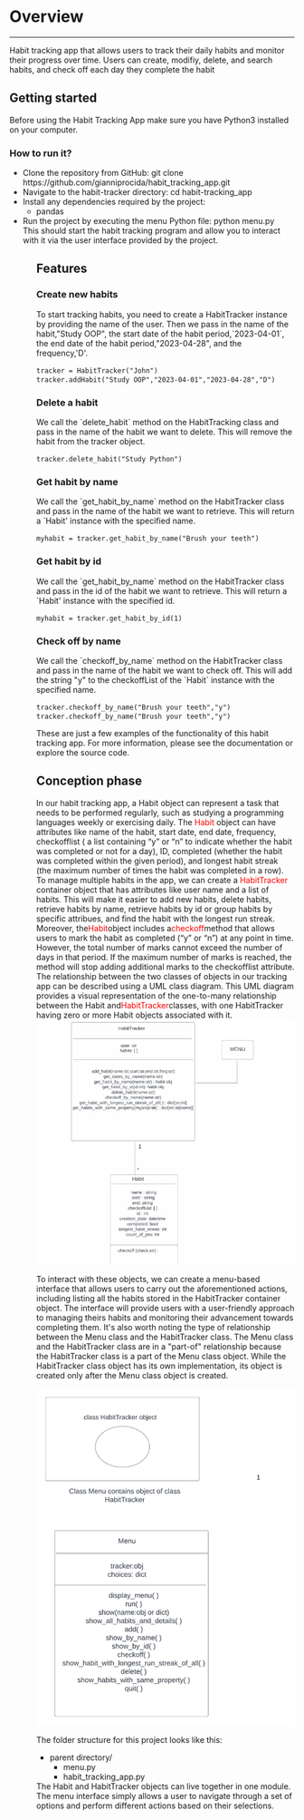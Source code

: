 <!DOCTYPE html>
<html lang="en">
<head>
    <meta charset="UTF-8">
</head>
<body>
<h1>Overview</h1>
<hr>
<p>Habit tracking app that allows users to track their daily habits and 
      monitor their progress over time. Users can create, modifiy, delete, and search habits, and check off each day
    they complete the habit</a></p>
<h2>Getting started</h2>

Before using the Habit Tracking App make sure you have Python3 installed on your computer.
<h3>How to run it?</h3>
     <ul>
      <li>Clone the repository from GitHub: git clone https://github.com/gianniprocida/habit_tracking_app.git</li>
      <li>Navigate to the habit-tracker directory: cd habit-tracking_app</li>
      <li>Install any dependencies required by the project:
        <ul>
          <li>pandas</li>
        </ul>
      </li>   
      <li>Run the project by executing the menu Python file: python menu.py</li>
      This should start the habit tracking program and allow you to interact with it via the user interface provided by the project.
    <ul>
<h2>Features</h2>
<h3>Create new habits</h3>
To start tracking habits, you need to create a HabitTracker instance by providing the name of the user. Then we pass in the name of the habit,"Study OOP", the start date of the habit period,`2023-04-01`, the end date of the habit period,"2023-04-28", and the frequency,'D'.

```
tracker = HabitTracker("John")
tracker.addHabit("Study OOP","2023-04-01","2023-04-28","D")
```

<h3>Delete a habit</h3>
We call the `delete_habit` method on the HabitTracking class and pass in the name of the habit we want to delete.
This will remove the habit from the tracker object.

```
tracker.delete_habit("Study Python")
```

<h3>Get habit by name</h3>
We call the `get_habit_by_name` method on the HabitTracker class and pass in the 
name of the habit we want to retrieve. This will return a `Habit' instance with the specified name.

```
myhabit = tracker.get_habit_by_name("Brush your teeth")
```

<h3>Get habit by id</h3>
We call the `get_habit_by_name` method on the HabitTracker class and pass in the id of
the habit we want to retrieve. This will return a `Habit' instance with the specified id.

```
myhabit = tracker.get_habit_by_id(1)
```

<h3>Check off by name</h3>
We call the `checkoff_by_name` method on the HabitTracker class and pass in the name of the habit we want to check off. This 
will add the string "y" to the checkoffList of the `Habit` instance with the specified name.

```
tracker.checkoff_by_name("Brush your teeth","y")
tracker.checkoff_by_name("Brush your teeth","y")
```
These are just a few examples of the functionality of this habit tracking app. 
For more information, please see the documentation or explore the source code.
<h2>Conception phase</h2>

In our habit tracking app, a Habit object can represent a task that needs to be performed 
regularly, such as studying a programming languages weekly or exercising daily. 
The <span style="color: red;">Habit</span> object can have attributes like name of the habit, 
start date, end date, frequency, checkofflist ( a list containing “y” or “n” to indicate 
whether the habit was completed or not for a day), ID, completed (whether the habit was 
completed within the given period), and longest habit streak (the maximum number of times 
the habit was completed in a row). To manage multiple habits in  the app, we can create a 
<span style="color: red;">HabitTracker</span>  container object that 
has attributes like user name and a list of habits. This will make it easier to add new
 habits, delete habits, retrieve habits by name, retrieve habits by id or group habits by 
 specific attribues, and find the habit with the longest run streak. Moreover, 
 the<span style="color: red;">Habit</span>object includes a<span style="color: red;">checkoff</span>method that 
 allows users to mark the habit as completed (“y” or “n”) at any point in time. However, the total number of marks cannot 
 exceed the number of days in that period. If the maximum number of marks is reached, the 
 method will stop adding additional marks to the checkofflist attribute.
 The relationship between the two classes of objects in our tracking app can be described 
 using a UML class diagram. 
 This UML diagram provides a visual representation of the 
 one-to-many relationship between the Habit and<span style="color: red;">HabitTracker</span>classes, with one HabitTracker
  having zero or more Habit objects associated with it. 
<img src="uml_diagr.png" alt="Description of the image">
 
 To interact with these objects, we can create a menu-based interface that allows users to carry out the aforementioned actions, including listing all the habits stored in the HabitTracker container object. The interface will provide users with a user-friendly approach to managing theirs habits and monitoring their advancement towards completing them.  It's also worth noting the type of relationship between the Menu class and the HabitTracker class. The Menu class and the HabitTracker class are in a "part-of" relationship because the HabitTracker class is a part of the Menu class object. While the HabitTracker class object has its own implementation, its object is created only after the Menu class object is created.




<img src="uml_diag_menu.png" alt="Description of the image">








 The folder structure for this project looks like this:
 <ul>
  <li>parent directory/
    <ul>
      <li>menu.py</li>
      <li>habit_tracking_app.py</li>
    </ul>
  </li>
</ul>
The Habit and HabitTracker objects can live together in one module. The menu interface simply allows a user to navigate through a set of options and perform different actions based on their selections.
</body>
